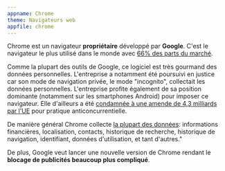 ```yaml
---
appname: Chrome
theme: Navigateurs web
appfile: chrome
---
```


Chrome est un navigateur **propriétaire** développé par **Google**. C'est le navigateur le plus utilisé dans le monde avec [66% des parts du marché](https://fr.wikipedia.org/wiki/Parts_de_march%C3%A9_des_navigateurs_web).

Comme la plupart des outils de Google, ce logiciel est très gourmand des données personnelles. L'entreprise a notamment été poursuivi en justice car son mode de navigation privée, le mode "incognito", collectait les données personnelles. L'entreprise profite également de sa position dominante (notamment sur les smartphones Android) pour imposer ce navigateur. Elle d'ailleurs a été [condamnée à une amende de 4,3 milliards par l'UE](https://www.ouest-france.fr/high-tech/google/google-conteste-une-amende-de-4-3-milliards-devant-la-justice-de-l-ue-729fc706-1fb8-11ec-8af0-329508a32afd) pour pratique anticoncurrentielle.

De manière général Chrome collecte [la plupart des données](https://nitter.dark.fail/DuckDuckGo/status/1371509053613084679?ref_src=twsrc%5Etfw%7Ctwcamp%5Etweetembed%7Ctwterm%5E1371509053613084679%7Ctwgr%5E%7Ctwcon%5Es1_&ref_url=https%3A%2F%2Fwww.android-mt.com%2Fnews%2Fcomment-google-chrome-utilise-vos-donnees-et-vie-privee%2F116614%2F): informations financières, localisation, contacts, historique de recherche, historique de navigation, identifiant, données d'utilisation, et tant d'autres."

De plus, Google veut lancer une nouvelle version de Chrome rendant le **blocage de publicités beaucoup plus compliqué**.
